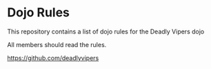 Dojo Rules
==========

This repository contains a list of dojo rules for the Deadly Vipers dojo

All members should read the rules.

https://github.com/deadlyvipers


